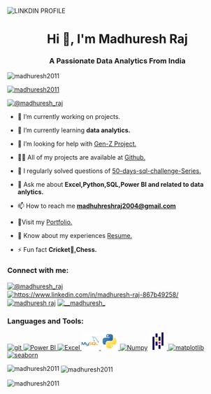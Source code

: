 ![LINKDIN PROFILE](https://github.com/user-attachments/assets/30e15af0-6d19-496b-980c-6119e22bc492)


<h1 align="center">Hi 👋, I'm Madhuresh Raj</h1>
<h3 align="center">A Passionate Data Analytics From India</h3>

<p align="left"> <img src="https://komarev.com/ghpvc/?username=madhuresh2011&label=Profile%20views&color=0e75b6&style=flat" alt="madhuresh2011" /> </p>

<p align="left"> <a href="https://github.com/ryo-ma/github-profile-trophy"><img src="https://github-profile-trophy.vercel.app/?username=madhuresh2011" alt="madhuresh2011" /></a> </p>

<p align="left"> <a href="https://twitter.com/@madhuresh_raj" target="blank"><img src="https://img.shields.io/twitter/follow/madhuresh raj?logo=twitter&style=for-the-badge" alt="@madhuresh_raj" /></a> </p>

- 🔭 I’m currently working on projects.

- 🌱 I’m currently learning **data analytics.**

- 🤝 I’m looking for help with [Gen-Z Project.](https://github.com/Madhuresh2011/kulturehire-Internship)

- 👨‍💻 All of my projects are available at [Github.](https://github.com/Madhuresh2011)

- 📝 I regularly solved questions of [50-days-sql-challenge-Series.](https://github.com/Madhuresh2011/50-days-sql-challenge)

- 💬 Ask me about **Excel,Python,SQL,Power BI and related to data anlytics.**

- 📫 How to reach me **madhuhreshraj2004@gmail.com**

- 👤Visit my [Portfolio.](https://madhuresh-portfolio.netlify.app/)

- 📄 Know about my experiences [Resume.](https://drive.google.com/file/d/1phfwGKDaY-zQoyrGXpeGxNgujWhAvZyi/view?usp=drive_link)

- ⚡ Fun fact **Cricket🏏,Chess.**

<h3 align="left">Connect with me:</h3>
<p align="left">
<a href="https://twitter.com/@madhuresh_raj" target="blank"><img align="center" src="https://raw.githubusercontent.com/rahuldkjain/github-profile-readme-generator/master/src/images/icons/Social/twitter.svg" alt="@madhuresh_raj" height="30" width="40" /></a>
<a href="https://linkedin.com/in/https://www.linkedin.com/in/madhuresh-raj-" target="blank"><img align="center" src="https://raw.githubusercontent.com/rahuldkjain/github-profile-readme-generator/master/src/images/icons/Social/linked-in-alt.svg" alt="https://www.linkedin.com/in/madhuresh-raj-867b49258/" height="30" width="40" /></a>
<a href="https://fb.com/madhuresh raj" target="blank"><img align="center" src="https://raw.githubusercontent.com/rahuldkjain/github-profile-readme-generator/master/src/images/icons/Social/facebook.svg" alt="madhuresh raj" height="30" width="40" /></a>
<a href="https://instagram.com/__madhuresh_" target="blank"><img align="center" src="https://raw.githubusercontent.com/rahuldkjain/github-profile-readme-generator/master/src/images/icons/Social/instagram.svg" alt="__madhuresh_" height="30" width="40" /></a>
</p>

<h3 align="left">Languages and Tools:</h3>
<p align="left"> <a href="https://git-scm.com/" target="_blank" rel="noreferrer"> <img src="https://www.vectorlogo.zone/logos/git-scm/git-scm-icon.svg" alt="git" width="40" height="40"/> </a>
<a href="https://en.wikipedia.org/wiki/Microsoft_Power_BI" target="_blank" rel="noreferrer"> <img src="https://logos-world.net/wp-content/uploads/2022/02/Power-BI-Logo.png" alt="Power BI" width="40" height="40"/> </a>
<a href="https://en.wikipedia.org/wiki/Microsoft_Excel" target="_blank" rel="noreferrer"> <img src="https://w7.pngwing.com/pngs/502/179/png-transparent-windows-excel-logo-microsoft-excel-spreadsheet-pivot-table-xls-drawing-excel-angle-text-rectangle.png" alt="Excel" width="40" height="40"/> </a>
<a href="https://www.mysql.com/" target="_blank" rel="noreferrer"> <img src="https://raw.githubusercontent.com/devicons/devicon/master/icons/mysql/mysql-original-wordmark.svg" alt="mysql" width="40" height="40"/> </a>
<a href="https://www.python.org" target="_blank" rel="noreferrer"> <img src="https://raw.githubusercontent.com/devicons/devicon/master/icons/python/python-original.svg" alt="python" width="40" height="40"/> </a>  
<a href="https://numpy.org/" target="_blank" rel="noreferrer"> <img src="https://media.licdn.com/dms/image/v2/D4D12AQG7FHyRGR1mRg/article-cover_image-shrink_720_1280/article-cover_image-shrink_720_1280/0/1661493497844?e=2147483647&v=beta&t=SCJf_n-JishzOROeGqlypiw2GpXLVPoUTeNMrKcbMFs" alt="Numpy" width="40" height="40"/></a>
<a href="https://pandas.pydata.org/" target="_blank" rel="noreferrer"><img src="https://raw.githubusercontent.com/devicons/devicon/2ae2a900d2f041da66e950e4d48052658d850630/icons/pandas/pandas-original.svg" alt="pandas" width="40" height="40"/> </a>
<a href="https://matplotlib.org/" target="_blank" rel="noreferrer"> <img src="https://360digitmg.com/uploads/blog/e417d8bc9e498cee7d9922c8c4342915.png" alt="matplotlib" width="40" height="40"/> </a>   
<a href="https://seaborn.pydata.org/" target="_blank" rel="noreferrer"> <img src="https://seaborn.pydata.org/_images/logo-mark-lightbg.svg" alt="seaborn" width="40" height="40"/> </a> 
</p>

<p><img align="left" src="https://github-readme-stats.vercel.app/api/top-langs?username=madhuresh2011&show_icons=true&locale=en&layout=compact" alt="madhuresh2011" /></p>

<p>&nbsp;<img align="center" src="https://github-readme-stats.vercel.app/api?username=madhuresh2011&show_icons=true&locale=en" alt="madhuresh2011" /></p>

<p><img align="center" src="https://github-readme-streak-stats.herokuapp.com/?user=madhuresh2011&" alt="madhuresh2011" /></p>

